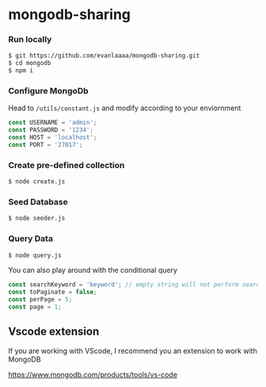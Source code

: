 # mongodb-sharing

### Run locally
```bash
$ git https://github.com/evanlaaaa/mongodb-sharing.git
$ cd mongodb
$ npm i
```

### Configure MongoDb
Head to `/utils/constant.js` and modify according to your enviornment
```js
const USERNAME = 'admin';
const PASSWORD = '1234';
const HOST = 'localhost';
const PORT = '27017';
```


### Create pre-defined collection
```bash
$ node create.js
```

### Seed Database
```bash
$ node seeder.js
```

### Query Data
```bash
$ node query.js
```

You can also play around with the conditional query
```js
const searchKeyword = 'keyword'; // empty string will not perform search
const toPaginate = false;
const perPage = 5;
const page = 1;
```

## Vscode extension
If you are working with VScode, I recommend you an extension to work with MongoDB

https://www.mongodb.com/products/tools/vs-code